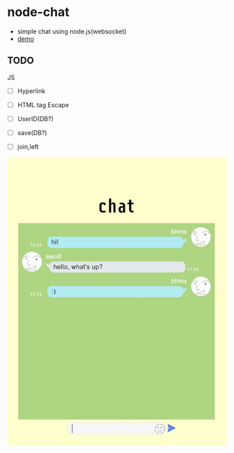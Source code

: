 # node-chat

- simple chat using node.js(websocket)
- [demo](https://node-chat-tmasaaa.glitch.me/)


## TODO
JS
- [ ] Hyperlink
- [ ] HTML tag Escape
- [ ] UserID(DB?)
- [ ] save(DB?)
- [ ] join,left


![image](./_img/img.JPG)
